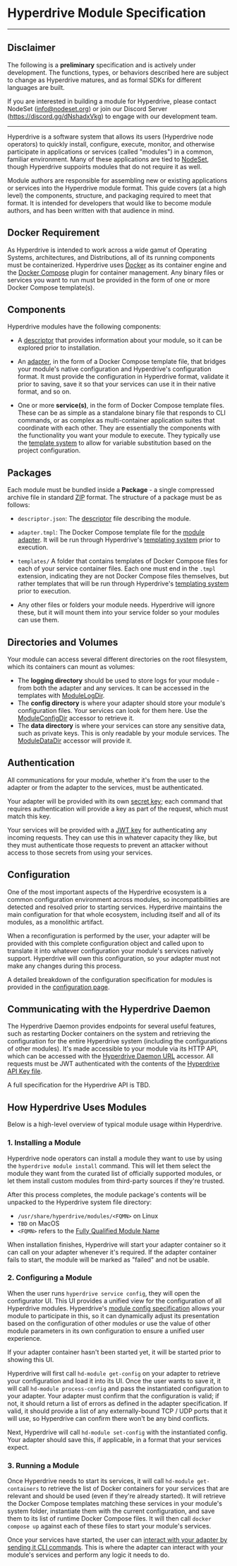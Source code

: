 # Hyperdrive Module Specification

---

## Disclaimer

The following is a **preliminary** specification and is actively under development. The functions, types, or behaviors described here are subject to change as Hyperdrive matures, and as formal SDKs for different languages are built.

If you are interested in building a module for Hyperdrive, please contact NodeSet (info@nodeset.org) or join our Discord Server (https://discord.gg/dNshadxVkg) to engage with our development team.

---

Hyperdrive is a software system that allows its users (Hyperdrive node operators) to quickly install, configure, execute, monitor, and otherwise participate in applications or services (called "modules") in a common, familiar environment. Many of these applications are tied to [NodeSet](https://nodeset.io), though Hyperdrive suppoirts modules that do not require it as well.

Module authors are responsible for assembling new or existing applications or services into the Hyperdrive module format. This guide covers (at a high level) the components, structure, and packaging required to meet that format. It is intended for developers that would like to become module authors, and has been written with that audience in mind.


## Docker Requirement

As Hyperdrive is intended to work across a wide gamut of Operating Systems, architectures, and Distributions, all of its running components must be containerized. Hyperdrive uses [Docker](https://docs.docker.com/get-started/docker-overview/) as its container engine and the [Docker Compose](https://docs.docker.com/compose/intro/compose-application-model/) plugin for container management. Any binary files or services you want to run must be provided in the form of one or more Docker Compose template(s).


## Components

Hyperdrive modules have the following components:

- A [descriptor](./descriptor.md) that provides information about your module, so it can be explored prior to installation.

- An [adapter](./adapter.md), in the form of a Docker Compose template file, that bridges your module's native configuration and Hyperdrive's configuration format. It must provide the configuration in Hyperdrive format, validate it prior to saving, save it so that your services can use it in their native format, and so on.

- One or more **service(s)**, in the form of Docker Compose template files. These can be as simple as a standalone binary file that responds to CLI commands, or as complex as multi-container application suites that coordinate with each other. They are essentially the components with the functionality you want your module to execute. They typically use the [template system](./templates.md) to allow for variable substitution based on the project configuration.


## Packages

Each module must be bundled inside a **Package** - a single compressed archive file in standard [ZIP](https://en.wikipedia.org/wiki/ZIP_(file_format)) format. The structure of a package must be as follows:

- `descriptor.json`: The [descriptor](./descriptor.md) file describing the module.

- `adapter.tmpl`: The Docker Compose template file for the [module adapter](./adapter.md). It will be run through Hyperdrive's [templating system](./templates.md) prior to execution.

- `templates/` A folder that contains templates of Docker Compose files for each of your service container files. Each one must end in the `.tmpl` extension, indicating they are not Docker Compose files themselves, but rather templates that will be run through Hyperdrive's [templating system](./templates.md) prior to execution.

- Any other files or folders your module needs. Hyperdrive will ignore these, but it will mount them into your service folder so your modules can use them.


## Directories and Volumes

Your module can access several different directories on the root filesystem, which its containers can mount as volumes:

- The **logging directory** should be used to store logs for your module - from both the adapter and any services. It can be accessed in the templates with [ModuleLogDir](./templates.md#modulelogdir).
- The **config directory** is where your adapter should store your module's configuration files. Your services can look for them here. Use the [ModuleConfigDir](./templates.md#moduleconfigdir) accessor to retrieve it.
- The **data directory** is where your services can store any sensitive data, such as private keys. This is only readable by your module services. The [ModuleDataDir](./templates.md#moduledatadir) accessor will provide it.


## Authentication

All communications for your module, whether it's from the user to the adapter or from the adapter to the services, must be authenticated.

Your adapter will be provided with its own [secret key](./templates.md#modulejwtkeyfile); each command that requires authentication will provide a key as part of the request, which must match this key.

Your services will be provided with a [JWT key](./templates.md#modulejwtkeyfile-1) for authenticating any incoming requests. They can use this in whatever capacity they like, but they must authenticate those requests to prevent an attacker without access to those secrets from using your services.


## Configuration

One of the most important aspects of the Hyperdrive ecosystem is a common configuration environment across modules, so incompatibilities are detected and resolved prior to starting services. Hyperdrive maintains the main configuration for that whole ecosystem, including itself and all of its modules, as a monolithic artifact. 

When a reconfiguration is performed by the user, your adapter will be provided with this complete configuration object and called upon to translate it into whatever configuration your module's services natively support. Hyperdrive will own this configuration, so your adapter must not make any changes during this process.

A detailed breakdown of the configuration specification for modules is provided in the [configuration page](./config.md).


## Communicating with the Hyperdrive Daemon

The Hyperdrive Daemon provides endpoints for several useful features, such as restarting Docker containers on the system and retrieving the configuration for the entire Hyperdrive system (including the configurations of other modules). It's made accessible to your module via its HTTP API, which can be accessed with the [Hyperdrive Daemon URL](./templates.md#hyperdrivedaemonurl) accessor. All requests must be JWT authenticated with the contents of the [Hyperdrive API Key file](./templates.md#hyperdrivejwtkeyfile).

A full specification for the Hyperdrive API is TBD.


## How Hyperdrive Uses Modules

Below is a high-level overview of typical module usage within Hyperdrive. 


### 1. Installing a Module

Hyperdrive node operators can install a module they want to use by using the `hyperdrive module install` command. This will let them select the module they want from the curated list of officially supported modules, or let them install custom modules from third-party sources if they're trusted.

After this process completes, the module package's contents will be unpacked to the Hyperdrive system file directory:

- `/usr/share/hyperdrive/modules/<FQMN>` on Linux
- `TBD` on MacOS
- `<FQMN>` refers to the [Fully Qualified Module Name](./types.md#fully-qualified-module-name)

When installation finishes, Hyperdrive will start your adapter container so it can call on your adapter whenever it's required. If the adapter container fails to start, the module will be marked as "failed" and not be usable.


### 2. Configuring a Module

When the user runs `hyperdrive service config`, they will open the configurator UI. This UI provides a unified view for the configuration of all Hyperdrive modules. Hyperdrive's [module config specification](./config.md) allows your module to participate in this, so it can dynamically adjust its presentation based on the configuration of other modules or use the value of other module parameters in its own configuration to ensure a unified user experience.

If your adapter container hasn't been started yet, it will be started prior to showing this UI.

Hyperdrive will first call `hd-module get-config` on your adapter to retrieve your configuration and load it into its UI. Once the user wants to save it, it will call `hd-module process-config` and pass the instantiated configuration to your adapter. Your adapter must confirm that the configuration is valid; if not, it should return a list of errors as defined in the adapter specification. If valid, it should provide a list of any externally-bound TCP / UDP ports that it will use, so Hyperdrive can confirm there won't be any bind conflicts.

Next, Hyperdrive will call `hd-module set-config` with the instantiated config. Your adapter should save this, if applicable, in a format that your services expect.


### 3. Running a Module

Once Hyperdrive needs to start its services, it will call `hd-module get-containers` to retrieve the list of Docker containers for your services that are relevant and should be used (even if they're already started). It will retrieve the Docker Compose templates matching these services in your module's system folder, instantiate them with the current configuration, and save them to its list of runtime Docker Compose files. It will then call `docker compose up` against each of these files to start your module's services.

Once your services have started, the user can [interact with your adapter by sending it CLI commands](./adapter.md#hd-module-run). This is where the adapter can interact with your module's services and perform any logic it needs to do.